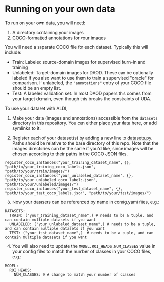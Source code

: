 # Running on your own data

To run on your own data, you will need:

1. A directory containing your images
2. [COCO](https://docs.aws.amazon.com/rekognition/latest/customlabels-dg/md-coco-overview.html)-formatted annotations for your images

You will need a separate COCO file for each dataset. Typically this will include:
- Train: Labeled source-domain images for supervised burn-in and training
- Unlabeled: Target-domain images for DAOD. These can be optionally labeled if you also want to use them to train a supervised "oracle" for comparison. If unlabeled, the `"annotations"` entry of your COCO file should be an empty list.
- Test: A labeled validation set. In most DAOD papers this comes from your target domain, even though this breaks the constraints of UDA.

To use your dataset with ALDI, 

1. Make your data (images and annotations) accessible from the `datasets` directory in this repository. You can either place your data here, or add symlinks to it.

2. Register each of your dataset(s) by adding a new line to [datasets.py](../aldi/datasets.py). Paths should be relative to the base directory of this repo. Note that the images directories can be the same if you'd like, since images will be chosen according to their paths in the COCO JSON files.

```
register_coco_instances("your_training_dataset_name", {}, "path/to/your_training_coco_labels.json", "path/to/your/train/images/")
register_coco_instances("your_unlabeled_dataset_name", {}, "path/to/your_unlabeled_coco_labels.json", "path/to/your/unlabeled/images/")
register_coco_instances("your_test_dataset_name", {}, "path/to/your_test_coco_labels.json", "path/to/your/test/images/")
```

3. Now your datasets can be referenced by name in config.yaml files, e.g.:

```
DATASETS:
  TRAIN: ("your_training_dataset_name",) # needs to be a tuple, and can contain multiple datasets if you want
  UNLABELED: ("your_unlabeled_dataset_name",) # needs to be a tuple, and can contain multiple datasets if you want
  TEST: ("your_test_dataset_name",)  # needs to be a tuple, and can contain multiple datasets if you want
```

4. You will also need to update the `MODEL.ROI_HEADS.NUM_CLASSES` value in your config files to match the number of classes in your COCO files, e.g.:

```
MODEL:
  ROI_HEADS:
    NUM_CLASSES: 9 # change to match your number of classes
```
